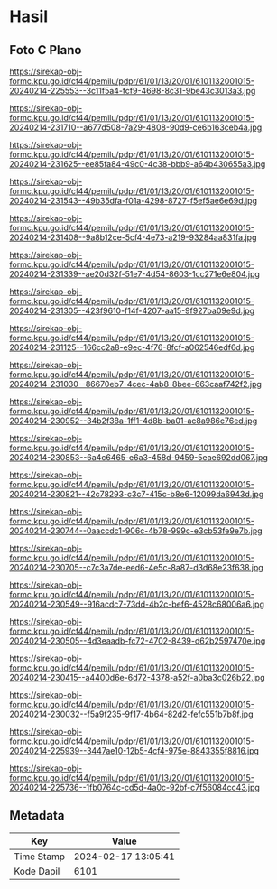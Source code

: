 # Hasil

## Foto C Plano

https://sirekap-obj-formc.kpu.go.id/cf44/pemilu/pdpr/61/01/13/20/01/6101132001015-20240214-225553--3c11f5a4-fcf9-4698-8c31-9be43c3013a3.jpg

https://sirekap-obj-formc.kpu.go.id/cf44/pemilu/pdpr/61/01/13/20/01/6101132001015-20240214-231710--a677d508-7a29-4808-90d9-ce6b163ceb4a.jpg

https://sirekap-obj-formc.kpu.go.id/cf44/pemilu/pdpr/61/01/13/20/01/6101132001015-20240214-231625--ee85fa84-49c0-4c38-bbb9-a64b430655a3.jpg

https://sirekap-obj-formc.kpu.go.id/cf44/pemilu/pdpr/61/01/13/20/01/6101132001015-20240214-231543--49b35dfa-f01a-4298-8727-f5ef5ae6e69d.jpg

https://sirekap-obj-formc.kpu.go.id/cf44/pemilu/pdpr/61/01/13/20/01/6101132001015-20240214-231408--9a8b12ce-5cf4-4e73-a219-93284aa831fa.jpg

https://sirekap-obj-formc.kpu.go.id/cf44/pemilu/pdpr/61/01/13/20/01/6101132001015-20240214-231339--ae20d32f-51e7-4d54-8603-1cc271e6e804.jpg

https://sirekap-obj-formc.kpu.go.id/cf44/pemilu/pdpr/61/01/13/20/01/6101132001015-20240214-231305--423f9610-f14f-4207-aa15-9f927ba09e9d.jpg

https://sirekap-obj-formc.kpu.go.id/cf44/pemilu/pdpr/61/01/13/20/01/6101132001015-20240214-231125--166cc2a8-e9ec-4f76-8fcf-a062546edf6d.jpg

https://sirekap-obj-formc.kpu.go.id/cf44/pemilu/pdpr/61/01/13/20/01/6101132001015-20240214-231030--86670eb7-4cec-4ab8-8bee-663caaf742f2.jpg

https://sirekap-obj-formc.kpu.go.id/cf44/pemilu/pdpr/61/01/13/20/01/6101132001015-20240214-230952--34b2f38a-1ff1-4d8b-ba01-ac8a986c76ed.jpg

https://sirekap-obj-formc.kpu.go.id/cf44/pemilu/pdpr/61/01/13/20/01/6101132001015-20240214-230853--6a4c6465-e6a3-458d-9459-5eae692dd067.jpg

https://sirekap-obj-formc.kpu.go.id/cf44/pemilu/pdpr/61/01/13/20/01/6101132001015-20240214-230821--42c78293-c3c7-415c-b8e6-12099da6943d.jpg

https://sirekap-obj-formc.kpu.go.id/cf44/pemilu/pdpr/61/01/13/20/01/6101132001015-20240214-230744--0aaccdc1-906c-4b78-999c-e3cb53fe9e7b.jpg

https://sirekap-obj-formc.kpu.go.id/cf44/pemilu/pdpr/61/01/13/20/01/6101132001015-20240214-230705--c7c3a7de-eed6-4e5c-8a87-d3d68e23f638.jpg

https://sirekap-obj-formc.kpu.go.id/cf44/pemilu/pdpr/61/01/13/20/01/6101132001015-20240214-230549--916acdc7-73dd-4b2c-bef6-4528c68006a6.jpg

https://sirekap-obj-formc.kpu.go.id/cf44/pemilu/pdpr/61/01/13/20/01/6101132001015-20240214-230505--4d3eaadb-fc72-4702-8439-d62b2597470e.jpg

https://sirekap-obj-formc.kpu.go.id/cf44/pemilu/pdpr/61/01/13/20/01/6101132001015-20240214-230415--a4400d6e-6d72-4378-a52f-a0ba3c026b22.jpg

https://sirekap-obj-formc.kpu.go.id/cf44/pemilu/pdpr/61/01/13/20/01/6101132001015-20240214-230032--f5a9f235-9f17-4b64-82d2-fefc551b7b8f.jpg

https://sirekap-obj-formc.kpu.go.id/cf44/pemilu/pdpr/61/01/13/20/01/6101132001015-20240214-225939--3447ae10-12b5-4cf4-975e-8843355f8816.jpg

https://sirekap-obj-formc.kpu.go.id/cf44/pemilu/pdpr/61/01/13/20/01/6101132001015-20240214-225736--1fb0764c-cd5d-4a0c-92bf-c7f56084cc43.jpg


## Metadata

| Key        | Value               |
| ---------- | ------------------- |
| Time Stamp | 2024-02-17 13:05:41 |
| Kode Dapil | 6101                |



